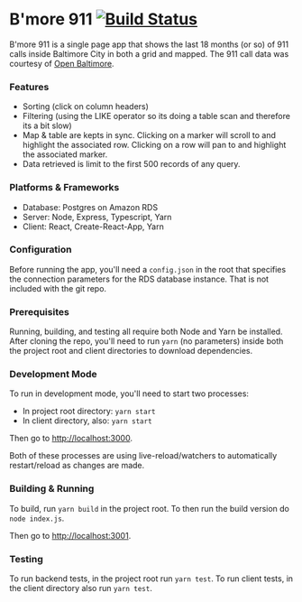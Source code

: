 # B'more 911 [![Build Status](https://travis-ci.org/cgross/bmore911.svg?branch=master)](https://travis-ci.org/cgross/bmore911)

B'more 911 is a single page app that shows the last 18 months (or so) of 911 calls inside Baltimore City in both a grid and mapped.  The 911 call data was courtesy of [Open Baltimore](https://data.baltimorecity.gov/Public-Safety/911-Calls-for-Service/xviu-ezkt).

### Features

* Sorting (click on column headers)
* Filtering (using the LIKE operator so its doing a table scan and therefore its a bit slow)
* Map & table are kepts in sync.  Clicking on a marker will scroll to and highlight the associated row.  Clicking on a row will pan to and highlight the associated marker.
* Data retrieved is limit to the first 500 records of any query.

### Platforms & Frameworks

* Database: Postgres on Amazon RDS
* Server:  Node, Express, Typescript, Yarn
* Client: React, Create-React-App, Yarn

### Configuration

Before running the app, you'll need a `config.json` in the root that specifies the connection parameters for the RDS database instance.  That is not included with the git repo.

### Prerequisites

Running, building, and testing all require both Node and Yarn be installed.  After cloning the repo,
you'll need to run `yarn` (no parameters) inside both the project root and client directories to download dependencies.

### Development Mode

To run in development mode, you'll need to start two processes:

* In project root directory: `yarn start`
* In client directory, also: `yarn start`

Then go to [http://localhost:3000](http://localhost:3000).

Both of these processes are using live-reload/watchers to automatically restart/reload as changes are made.

### Building & Running

To build, run `yarn build` in the project root.   To then run the build version do `node index.js`.

Then go to [http://localhost:3001](http://localhost:3001). 

### Testing

To run backend tests, in the project root run `yarn test`.  To run client tests, in the client directory also run `yarn test`.










